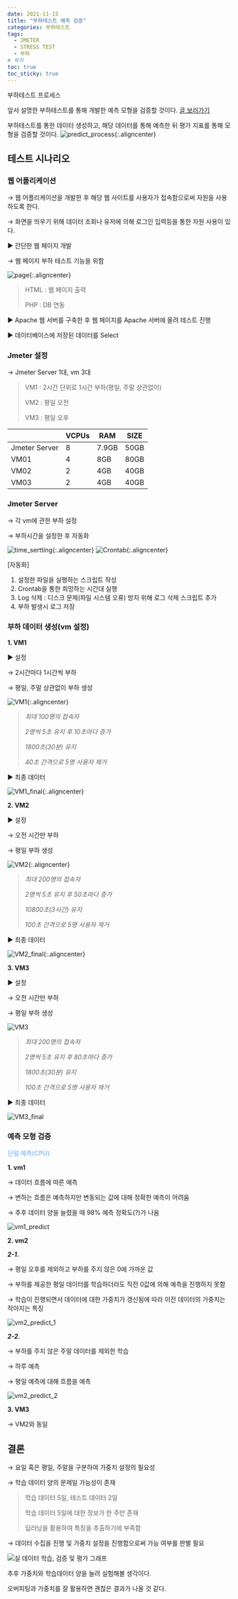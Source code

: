 ```yaml
---
date: 2021-11-15
title: "부하테스트 예측 검증"
categories: 부하테스트
tags:
  - JMETER
  - STRESS TEST
  - 부하
# 목차
toc: true  
toc_sticky: true 
---
```


부하테스트 프로세스


앞서 설명한 부하테스트를 통해 개발한 예측 모형을 검증할 것이다.
[글 보러가기](https://wlslwlsl.github.io/%EB%B6%80%ED%95%98%ED%85%8C%EC%8A%A4%ED%8A%B8/jmeter/)

부하테스트를 통한 데이터 생성하고, 해당 데이터를 통해 예측한 뒤 평가 지표를 통해 모형을 검증할 것이다.
![predict_process]({{https://github.com/wlslwlsl/wlslwlsl.github.io}}/assets/부하테스트/predict_process.png ){:.aligncenter}


## 테스트 시나리오


### 웹 어플리케이션

→ 웹 어플리케이션을 개발한 후 해당 웹 사이트를 사용자가 접속함으로써 자원을 사용하도록 한다.

→ 화면을 띄우기 위해 데이터 조회나 유저에 의해 로그인 입력등을 통한 자원 사용이 있다.

▶ 간단한 웹 페이지 개발

→ 웹 페이지 부하 테스트 기능을 위함

![page]({{https://github.com/wlslwlsl/wlslwlsl.github.io}}/assets/부하테스트/web.png ){:.aligncenter}

> HTML : 웹 페이지 출력
>
> PHP : DB 연동

▶ Apache 웹 서버를 구축한 후 웹 페이지를 Apache 서버에 올려 테스트 진행

▶ 데이터베이스에 저장된 데이터를 Select

### Jmeter 설정

→ Jmeter Server 1대, vm 3대

> VM1 : 2시간 단위로 1시간 부하(평일, 주말 상관없이)
>
> VM2 : 평일 오전
>
> VM3 : 평일 오후

|| **VCPUs** | **RAM** | **SIZE** |
|------|---|---|---|
|Jmeter Server|8|7.9GB|50GB|
| VM01 |4|8GB|80GB|
| VM02 |2|4GB|40GB|
| VM03 |2|4GB|40GB|


### Jmeter Server

→ 각 vm에 관한 부하 설정

→ 부하시간을 설정한 후 자동화

![time_sertting]({{https://github.com/wlslwlsl/wlslwlsl.github.io}}/assets/부하테스트/auto_1.png ){:.aligncenter}
![Crontab]({{https://github.com/wlslwlsl/wlslwlsl.github.io}}/assets/부하테스트/auto_2.png ){:.aligncenter}

[자동화]
1. 설정한 파일을 실행하는 스크립트 작성
2. Crontab을 통한 희망하는 시간대 실행
3. Log 삭제 : 디스크 문제(파일 시스템 오류) 방지 위해 로그 삭제 스크립트 추가
4. 부하 발생시 로그 저장

### 부하 데이터 생성(vm 설정)
**1. VM1**

▶ 설정

→ 2시간마다 1시간씩 부하

→ 평일, 주말 상관없이 부하 생성

![VM1]({{https://github.com/wlslwlsl/wlslwlsl.github.io}}/assets/부하테스트/vm1.png ){:.aligncenter}

> *최대 100명의 접속자*
>
> *2명씩 5초 유지 후 10초마다 증가*
>
> *1800초(30분) 유지*
>
> *40초 간격으로 5명 사용자 제거*

▶ 최종 데이터

![VM1_final]({{https://github.com/wlslwlsl/wlslwlsl.github.io}}/assets/부하테스트/vm1_final.png ){:.aligncenter}

**2. VM2**

▶ 설정

→ 오전 시간만 부하

→ 평일 부하 생성

![VM2]({{https://github.com/wlslwlsl/wlslwlsl.github.io}}/assets/부하테스트/vm2.png ){:.aligncenter}

> *최대 200명의 접속자*
>
> *2명씩 5초 유지 후 50초마다 증가*
>
> *10800초(3시간) 유지*
>
> *100초 간격으로 5명 사용자 제거*

▶ 최종 데이터

![VM2_final]({{https://github.com/wlslwlsl/wlslwlsl.github.io}}/assets/부하테스트/vm2_final.png ){:.aligncenter}


**3. VM3**

▶ 설정

→ 오전 시간만 부하

→ 평일 부하 생성

![VM3]({{https://github.com/wlslwlsl/wlslwlsl.github.io}}/assets/부하테스트/vm3.png )

> *최대 200명의 접속자*
>
> *2명씩 5초 유지 후 80초마다 증가*
>
> *1800초(30분) 유지*
>
> *100초 간격으로 5명 사용자 제거*

▶ 최종 데이터

![VM3_final]({{https://github.com/wlslwlsl/wlslwlsl.github.io}}/assets/부하테스트/vm3_final.png )


### 예측 모형 검증
<span style="color:#9BC3FF; font-weight:bold"> 단일 예측(CPU) </span>

**1. vm1**

→ 데이터 흐름에 따른 예측

→ 변하는 흐름은 예측하지만 변동되는 값에 대해 정확한 예측이 어려움

→ 추후 데이터 양을 늘렸을 때 98% 예측 정확도(?)가 나옴

![vm1_predict]({{https://github.com/wlslwlsl/wlslwlsl.github.io}}/assets/부하테스트/vm1_predict.png )

**2. vm2**

***2-1.***

→ 평일 오후를 제외하고 부하를 주지 않은 0에 가까운 값

→ 부하를 제공한 평일 데이터를 학습하더라도 직전 0값에 의해 예측을 진행하지 못함

→ 학습이 진행되면서 데이터에 대한 가중치가 갱신됨에 따라 이전 데이터의 가중치는 작아지는 특징

![vm2_predict_1]({{https://github.com/wlslwlsl/wlslwlsl.github.io}}/assets/부하테스트/vm2_predict_1.png )

***2-2.***

→ 부하를 주지 않은 주말 데이터를 제외한 학습

→ 하루 예측

→ 평일 예측에 대해 흐름을 예측

![vm2_predict_2]({{https://github.com/wlslwlsl/wlslwlsl.github.io}}/assets/부하테스트/vm2_predict_2.png )

**3. VM3**

→ VM2와 동일


## 결론

→ 요일 혹은 평일, 주말을 구분하여 가중치 설정의 필요성

→ 학습 데이터 양의 문제일 가능성이 존재

> 학습 데이터 5일, 테스트 데이터 2일
>
> 학습 데이터 5일에 대한 정보가 한 주만 존재
>
> 딥러닝을 활용하여 특징을 추출하기에 부족함


→ 데이터 수집을 진행 및 가중치 설정을 진행함으로써 가능 여부를 판별 필요


![실 데이터 학습, 검증 및 평가 그래프]({{https://github.com/wlslwlsl/wlslwlsl.github.io}}/assets/부하테스트/final.png )


추후 가중치와 학습데이터 양을 늘려 실험해볼 생각이다.

오버피팅과 가중치를 잘 활용하면 괜찮은 결과가 나올 것 같다.